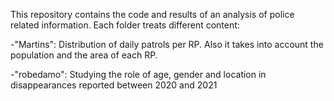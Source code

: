 This repository contains the code and results of an analysis of police related information. Each folder treats different content:

-"Martins": Distribution of daily patrols per RP. Also it takes into account the population and the area of each RP.

-"robedamo": Studying the role of age, gender and location in disappearances reported between 2020 and 2021
